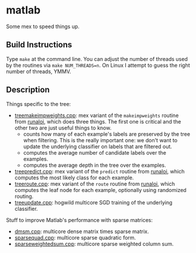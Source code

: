 matlab
==========
Some mex to speed things up.

Build Instructions
------------------

Type `make` at the command line.  You can adjust the number of threads used by the routines via `make NUM_THREADS=n`.  On Linux I attempt to guess the right number of threads, YMMV.

Description
------------------

Things specific to the tree:
 * [treemakeimpweights.cpp](treemakeimpweights.cpp): mex variant of the `makeimpweights` routine from [runaloi](../aloi/runaloi.m), which does three things.  The first one is critical and the other two are just useful things to know.
   * counts how many of each example's labels are preserved by the tree when filtering.  This is the really important one: we don't want to update the underlying classifier on labels that are filtered out.
   * computes the average number of candidate labels over the examples.
   * computes the average depth in the tree over the examples.
 * [treepredict.cpp](treepredict.cpp): mex variant of the `predict` routine from [runaloi](../aloi/runaloi.m), which computes the most likely class for each example.
 * [treeroute.cpp](treeroute.cpp): mex variant of the `route` routine from [runaloi](../aloi/runaloi.m), which computes the leaf node for each example, optionally using randomized routing.
 * [treeupdate.cpp](treeupdate.cpp): hogwild multicore SGD training of the underlying classifier.

Stuff to improve Matlab's performance with sparse matrices:

 * [dmsm.cpp](dmsm.cpp): multicore dense matrix times sparse matrix. 
 * [sparsequad.cpp](sparsequad.cpp): multicore sparse quadratic form.
 * [sparseweightedsum.cpp](sparseweightedsum.cpp): multicore sparse weighted column sum.
